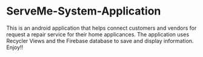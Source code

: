 # ServeMe-System-Application
This is an android application that helps connect customers and vendors for request a repair service for their home applicances. The application uses Recycler Views and the Firebase database to save and display information.
Enjoy!!
